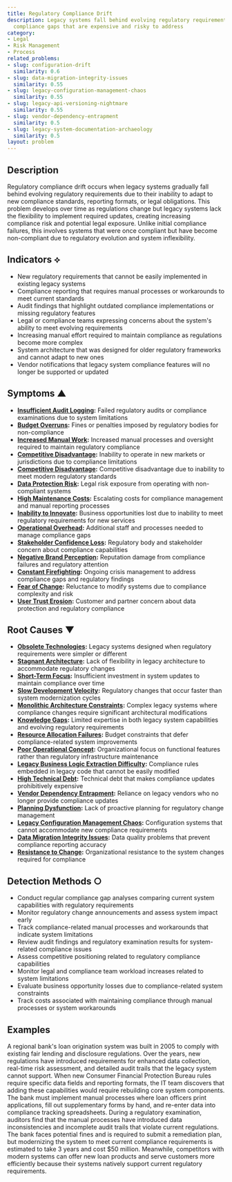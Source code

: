 ```yaml
---
title: Regulatory Compliance Drift
description: Legacy systems fall behind evolving regulatory requirements, creating
  compliance gaps that are expensive and risky to address
category:
- Legal
- Risk Management
- Process
related_problems:
- slug: configuration-drift
  similarity: 0.6
- slug: data-migration-integrity-issues
  similarity: 0.55
- slug: legacy-configuration-management-chaos
  similarity: 0.55
- slug: legacy-api-versioning-nightmare
  similarity: 0.55
- slug: vendor-dependency-entrapment
  similarity: 0.5
- slug: legacy-system-documentation-archaeology
  similarity: 0.5
layout: problem
---
```


## Description

Regulatory compliance drift occurs when legacy systems gradually fall behind evolving regulatory requirements due to their inability to adapt to new compliance standards, reporting formats, or legal obligations. This problem develops over time as regulations change but legacy systems lack the flexibility to implement required updates, creating increasing compliance risk and potential legal exposure. Unlike initial compliance failures, this involves systems that were once compliant but have become non-compliant due to regulatory evolution and system inflexibility.

## Indicators ⟡

- New regulatory requirements that cannot be easily implemented in existing legacy systems
- Compliance reporting that requires manual processes or workarounds to meet current standards
- Audit findings that highlight outdated compliance implementations or missing regulatory features
- Legal or compliance teams expressing concerns about the system's ability to meet evolving requirements
- Increasing manual effort required to maintain compliance as regulations become more complex
- System architecture that was designed for older regulatory frameworks and cannot adapt to new ones
- Vendor notifications that legacy system compliance features will no longer be supported or updated

## Symptoms ▲

- **[Insufficient Audit Logging](insufficient-audit-logging.md):** Failed regulatory audits or compliance examinations due to system limitations
- **[Budget Overruns](budget-overruns.md):** Fines or penalties imposed by regulatory bodies for non-compliance
- **[Increased Manual Work](increased-manual-work.md):** Increased manual processes and oversight required to maintain regulatory compliance
- **[Competitive Disadvantage](competitive-disadvantage.md):** Inability to operate in new markets or jurisdictions due to compliance limitations
- **[Competitive Disadvantage](competitive-disadvantage.md):** Competitive disadvantage due to inability to meet modern regulatory standards
- **[Data Protection Risk](data-protection-risk.md):** Legal risk exposure from operating with non-compliant systems
- **[High Maintenance Costs](high-maintenance-costs.md):** Escalating costs for compliance management and manual reporting processes
- **[Inability to Innovate](inability-to-innovate.md):** Business opportunities lost due to inability to meet regulatory requirements for new services
- **[Operational Overhead](operational-overhead.md):** Additional staff and processes needed to manage compliance gaps
- **[Stakeholder Confidence Loss](stakeholder-confidence-loss.md):** Regulatory body and stakeholder concern about compliance capabilities
- **[Negative Brand Perception](negative-brand-perception.md):** Reputation damage from compliance failures and regulatory attention
- **[Constant Firefighting](constant-firefighting.md):** Ongoing crisis management to address compliance gaps and regulatory findings
- **[Fear of Change](fear-of-change.md):** Reluctance to modify systems due to compliance complexity and risk
- **[User Trust Erosion](user-trust-erosion.md):** Customer and partner concern about data protection and regulatory compliance

## Root Causes ▼

- **[Obsolete Technologies](obsolete-technologies.md):** Legacy systems designed when regulatory requirements were simpler or different
- **[Stagnant Architecture](stagnant-architecture.md):** Lack of flexibility in legacy architecture to accommodate regulatory changes
- **[Short-Term Focus](short-term-focus.md):** Insufficient investment in system updates to maintain compliance over time
- **[Slow Development Velocity](slow-development-velocity.md):** Regulatory changes that occur faster than system modernization cycles
- **[Monolithic Architecture Constraints](monolithic-architecture-constraints.md):** Complex legacy systems where compliance changes require significant architectural modifications
- **[Knowledge Gaps](knowledge-gaps.md):** Limited expertise in both legacy system capabilities and evolving regulatory requirements
- **[Resource Allocation Failures](resource-allocation-failures.md):** Budget constraints that defer compliance-related system improvements
- **[Poor Operational Concept](poor-operational-concept.md):** Organizational focus on functional features rather than regulatory infrastructure maintenance
- **[Legacy Business Logic Extraction Difficulty](legacy-business-logic-extraction-difficulty.md):** Compliance rules embedded in legacy code that cannot be easily modified
- **[High Technical Debt](high-technical-debt.md):** Technical debt that makes compliance updates prohibitively expensive
- **[Vendor Dependency Entrapment](vendor-dependency-entrapment.md):** Reliance on legacy vendors who no longer provide compliance updates
- **[Planning Dysfunction](planning-dysfunction.md):** Lack of proactive planning for regulatory change management
- **[Legacy Configuration Management Chaos](legacy-configuration-management-chaos.md):** Configuration systems that cannot accommodate new compliance requirements
- **[Data Migration Integrity Issues](data-migration-integrity-issues.md):** Data quality problems that prevent compliance reporting accuracy
- **[Resistance to Change](resistance-to-change.md):** Organizational resistance to the system changes required for compliance

## Detection Methods ○

- Conduct regular compliance gap analyses comparing current system capabilities with regulatory requirements
- Monitor regulatory change announcements and assess system impact early
- Track compliance-related manual processes and workarounds that indicate system limitations
- Review audit findings and regulatory examination results for system-related compliance issues
- Assess competitive positioning related to regulatory compliance capabilities
- Monitor legal and compliance team workload increases related to system limitations
- Evaluate business opportunity losses due to compliance-related system constraints
- Track costs associated with maintaining compliance through manual processes or system workarounds

## Examples

A regional bank's loan origination system was built in 2005 to comply with existing fair lending and disclosure regulations. Over the years, new regulations have introduced requirements for enhanced data collection, real-time risk assessment, and detailed audit trails that the legacy system cannot support. When new Consumer Financial Protection Bureau rules require specific data fields and reporting formats, the IT team discovers that adding these capabilities would require rebuilding core system components. The bank must implement manual processes where loan officers print applications, fill out supplementary forms by hand, and re-enter data into compliance tracking spreadsheets. During a regulatory examination, auditors find that the manual processes have introduced data inconsistencies and incomplete audit trails that violate current regulations. The bank faces potential fines and is required to submit a remediation plan, but modernizing the system to meet current compliance requirements is estimated to take 3 years and cost $50 million. Meanwhile, competitors with modern systems can offer new loan products and serve customers more efficiently because their systems natively support current regulatory requirements.